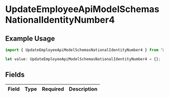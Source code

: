 # UpdateEmployeeApiModelSchemasNationalIdentityNumber4

## Example Usage

```typescript
import { UpdateEmployeeApiModelSchemasNationalIdentityNumber4 } from "@stackone/stackone-client-ts/sdk/models/shared";

let value: UpdateEmployeeApiModelSchemasNationalIdentityNumber4 = {};
```

## Fields

| Field       | Type        | Required    | Description |
| ----------- | ----------- | ----------- | ----------- |